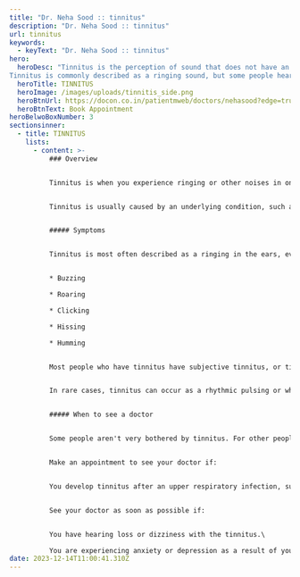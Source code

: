 ```yaml
---
title: "Dr. Neha Sood :: tinnitus"
description: "Dr. Neha Sood :: tinnitus"
url: tinnitus
keywords:
  - keyText: "Dr. Neha Sood :: tinnitus"
hero:
  heroDesc: "Tinnitus is the perception of sound that does not have an external source, so other people cannot hear it.
Tinnitus is commonly described as a ringing sound, but some people hear other types of sounds, such as roaring or buzzing."
  heroTitle: TINNITUS
  heroImage: /images/uploads/tinnitis_side.png
  heroBtnUrl: https://docon.co.in/patientmweb/doctors/nehasood?edge=true
  heroBtnText: Book Appointment
heroBelwoBoxNumber: 3
sectionsinner:
  - title: TINNITUS
    lists:
      - content: >-
          ### Overview


          Tinnitus is when you experience ringing or other noises in one or both of your ears. The noise you hear when you have tinnitus isn't caused by an external sound, and other people usually can't hear it. Tinnitus is a common problem. It affects about 15% to 20% of people, and is especially common in older adults.


          Tinnitus is usually caused by an underlying condition, such as age-related hearing loss, an ear injury or a problem with the circulatory system. For many people, tinnitus improves with treatment of the underlying cause or with other treatments that reduce or mask the noise, making tinnitus less noticeable.


          ##### Symptoms


          Tinnitus is most often described as a ringing in the ears, even though no external sound is present. However, tinnitus can also cause other types of phantom noises in your ears, including:


          * Buzzing

          * Roaring

          * Clicking

          * Hissing

          * Humming


          Most people who have tinnitus have subjective tinnitus, or tinnitus that only you can hear. The noises of tinnitus may vary in pitch from a low roar to a high squeal, and you may hear it in one or both ears. In some cases, the sound can be so loud it interferes with your ability to concentrate or hear external sound. Tinnitus may be present all the time, or it may come and go.


          In rare cases, tinnitus can occur as a rhythmic pulsing or whooshing sound, often in time with your heartbeat. This is called pulsatile tinnitus. If you have pulsatile tinnitus, your doctor may be able to hear your tinnitus when he or she does an examination (objective tinnitus).


          ##### When to see a doctor


          Some people aren't very bothered by tinnitus. For other people, tinnitus disrupts their daily lives. If you have tinnitus that bothers you, see your doctor.


          Make an appointment to see your doctor if:


          You develop tinnitus after an upper respiratory infection, such as a cold, and your tinnitus doesn't improve within a week.


          See your doctor as soon as possible if:


          You have hearing loss or dizziness with the tinnitus.\

          You are experiencing anxiety or depression as a result of your tinnitus.
date: 2023-12-14T11:00:41.310Z
---
```

